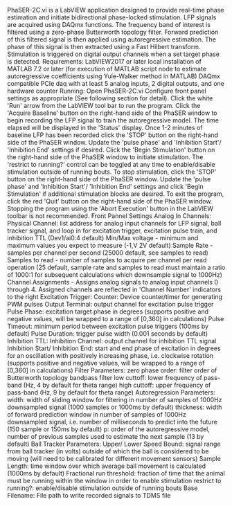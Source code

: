 PhaSER-2C.vi is a LabVIEW application designed to provide real-time phase estimation and initiate bidirectional phase-locked stimulation. LFP signals are acquired using DAQmx functions. The frequency band of interest is filtered using a zero-phase Butterworth topology filter. Forward prediction of this filtered signal is then applied using autoregressive estimation. The phase of this signal is then extracted using a Fast Hilbert transform. Stimulation is triggered on digital output channels when a set target phase is detected.
Requirements:
LabVIEW2017 or later
local installation of MATLAB 7.2 or later (for execution of MATLAB script node to estimate autoregressive coefficients using Yule-Walker method in MATLAB)
DAQmx compatible PCIe daq with at least 5 analog inputs, 2 digital outputs, and one hardware counter
Running:
Open PhaSER-2C.vi
Configure front panel settings as appropriate (See following section for detail).
Click the white 'Run' arrow from the LabVIEW tool bar to run the program.
Click the 'Acquire Baseline' button on the right-hand side of the PhaSER window to begin recording the LFP signal to train the autoregressive model. The time elapsed will be displayed in the 'Status' display.
Once 1-2 minutes of baseline LFP has been recorded click the 'STOP' button on the right-hand side of the PhaSER window.
Update the 'pulse phase' and 'Inhibition Start'/ 'Inhibition End' settings if desired.
Click the 'Begin Stimulation' button on the right-hand side of the PhaSER window to initiate stimulation. The 'restrict to running?' control can be toggled at any time to enable/disable stimulation outside of running bouts.
To stop stimulation, click the 'STOP' button on the right-hand side of the PhaSER window.
Update the 'pulse phase' and 'Inhibition Start'/ 'Inhibition End' settings and click 'Begin Stimulation' if additional stimulation blocks are desired.
To exit the program, click the red 'Quit' button on the right-hand side of the PhaSER window. Stopping the program using the 'Abort Execution' button in the LabVIEW toolbar is not recommended.
Front Pannel Settings
Analog In Channels:
Physical Channel: list address for analog input channels for LFP signal, ball tracker signal, and loop in for excitation trigger, excitation pulse train, and inhibition TTL (Dev1/ai0:4 default)
Min/Max voltage - minimum and maximum values you expect to measure (-1,V 2V default)
Sample Rate - samples per channel per second (25000 default, see samples to read) 
Samples to read - number of samples to acquire per channel per read operation (25 default, sample rate and samples to read must maintain a ratio of 1000:1 for subsequent calculations which downsample signal to 1000Hz)
Channel Assignments - Assigns analog signals to analog input channels 0 through 4. Assigned channels are reflected in 'Channel Number' indicators to the right
Excitation Trigger:
Counter: Device counter/timer for generating PWM pulses
Output Terminal: output channel for excitation pulse trigger
Pulse Phase: excitation target phase in degrees (supports positive and negative values, will be wrapped to a range of [0,360] in calculations)
Pulse Timeout: minimum period between excitation pulse triggers (100ms by default)
Pulse Duration: trigger pulse width (0.001 seconds by default)
Inhibition TTL:
Inhibition Channel: output channel for inhibition TTL signal
Inhibition Start/ Inhibition End: start and end phase of excitation in degrees for an oscillation with positively increasing phase, i.e. clockwise rotation (supports positive and negative values, will be wrapped to a range of [0,360] in calculations)
Filter Parameters:
zero phase order: filter order of Butterworth topology bandpass filter
low cuttoff: lower frequency of pass-band (Hz, 4 by default for theta range)
high cuttoff: upper frequency of pass-band (Hz, 9 by default for theta range)
Autoregression Parameters:
width: width of sliding window for filtering in number of samples of 1000Hz downsampled signal (1000 samples or 1000ms by default)
thickness: width of forward prediction window in number of samples of 1000Hz downsampled signal, i.e. number of milliseconds to predict into the future (150 sample or 150ms by default)
p: order of the autoregressive model, number of previous samples used to estimate the next sample (13 by default)
Ball Tracker Parameters:
 Upper/ Lower Speed Bound: signal range from ball tracker (in volts) outside of which the ball is considered to be moving (will need to be calibrated for different movement sensors)
Sample Length: time window over which average ball movement is calculated (1000ms by default)
Fractional run threshold: fraction of time that the animal must be running within the window in order to enable stimulation
restrict to running?: enable/disable stimulation outside of running bouts
Base Filename: File path to write recorded signals to TDMS file

 